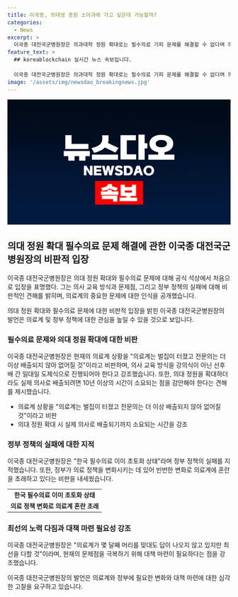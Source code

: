 ```yaml
---
title: 이국종, 의대생 증원 소아과에 가고 싶은데 가능할까?
categories:
  - News
excerpt: >
  이국종 대전국군병원장은 의과대학 정원 확대로는 필수의료 기피 문제를 해결할 수 없다며 의료 정책의 실패를 비판했다. 그는 의대 정원을 확대해도 실제 의사로 배출되는 데에는 많은 시간과 전문의가 실제 수련받은 과에서 근무할 수 있는 환경이 필요하다고 지적했다. 또한 의료계가 불가항력적 의료소송 부담과 원가 등을 해결해야 한다고 강조했다. 이 병원장은 정부 정책의 실패로 한국의 필수의료 상태가 초토화되었으며, 필수의료를 살리기 위해서는 시스템부터 개선해야 한다고 당부했다.
feature_text: >
  ## koreablockchain 실시간 뉴스 속보입니다.

  이국종 대전국군병원장은 의과대학 정원 확대로는 필수의료 기피 문제를 해결할 수 없다며 의료 정책의 실패를 비판했다. 그는 의대 정원을 확대해도 실제 의사로 배출되는 데에는 많은 시간과 전문의가 실제 수련받은 과에서 근무할 수 있는 환경이 필요하다고 지적했다. 또한 의료계가 불가항력적 의료소송 부담과 원가 등을 해결해야 한다고 강조했다. 이 병원장은 정부 정책의 실패로 한국의 필수의료 상태가 초토화되었으며, 필수의료를 살리기 위해서는 시스템부터 개선해야 한다고 당부했다.
image: '/assets/img/newsdao_breakingnews.jpg'
---
```


<p><img src="/assets/img/newsdao_breakingnews.jpg" alt="koreablockchain 속보" /></p>

<h2 data-ke-size="size26">의대 정원 확대 필수의료 문제 해결에 관한 이국종 대전국군병원장의 비판적 입장</h2>

<p>이국종 대전국군병원장은 의대 정원 확대와 필수의료 문제에 대해 공식 석상에서 처음으로 입장을 표명했다. 그는 의사 교육 방식과 문제점, 그리고 정부 정책의 실패에 대해 비판적인 견해를 밝히며, 의료계의 중요한 문제에 대한 인식을 공개했습니다.</p>

<p data-ke-size="size16">의대 정원 확대와 필수의료 문제에 대한 비판적 입장을 밝힌 이국종 대전국군병원장의 발언은 의료계 및 정부 정책에 대한 관심을 높일 수 있을 것으로 보입니다.</p>

<h3>필수의료 문제와 의대 정원 확대에 대한 비판</h3>

<p>이국종 대전국군병원장은 현재의 의료계 상황을 "의료계는 벌집이 터졌고 전문의는 더 이상 배출되지 않아 없어질 것"이라고 비판하며, 의사 교육 방식을 강의식이 아닌 선후배 간 일대일 도제식으로 진행되어야 한다고 강조했습니다. 또한, 의대 정원을 확대하더라도 실제 의사로 배출되려면 10년 이상의 시간이 소요되는 점을 감안해야 한다는 견해를 제시했습니다.</p>

<ul>
  <li>의료계 상황을 "의료계는 벌집이 터졌고 전문의는 더 이상 배출되지 않아 없어질 것"이라고 비판</li>
  <li>의대 정원 확대 시 실제 의사로 배출되기까지 소요되는 시간을 강조</li>
</ul>

<h3>정부 정책의 실패에 대한 지적</h3>

<p>이국종 대전국군병원장은 "한국 필수의료 이미 초토화 상태"라며 정부 정책의 실패를 지적했습니다. 또한, 정부가 의료 정책을 변화시키는 데 있어 빈번한 변화로 의료계에 혼란을 초래하고 있다는 비판을 내세웠습니다.</p>

<table>
  <tr>
    <td style="text-align: center; height: 17px;"><b>한국 필수의료 이미 초토화 상태</b></td>
  </tr>
  <tr>
    <td style="text-align: center; height: 17px;"><b>의료 정책 변화로 의료계 혼란 초래</b></td>
  </tr>
</table>

<h3>최선의 노력 다짐과 대책 마련 필요성 강조</h3>

<p>이국종 대전국군병원장은 "의료계가 몇 달째 머리를 맞대도 답이 나오지 않고 있지만 최선을 다할 것"이라며, 현재의 문제점을 극복하기 위해 대책 마련이 필요하다는 점을 강조했습니다.</p>

<p data-ke-size="size16">이국종 대전국군병원장의 발언은 의료계와 정부에 필요한 변화와 대책 마련에 대한 심각한 고찰을 요구하고 있습니다.</p>

